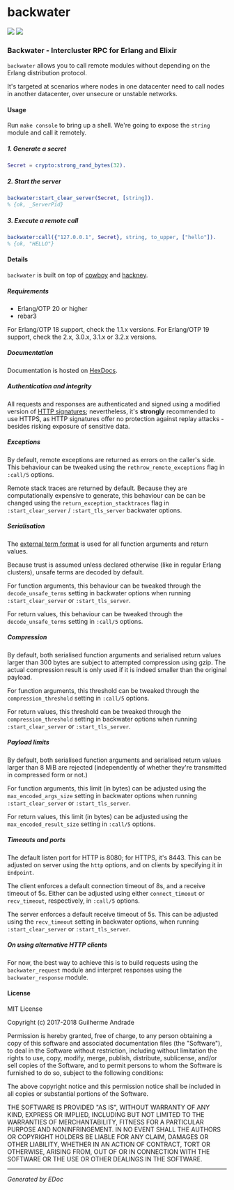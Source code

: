 # backwater

[![](https://img.shields.io/hexpm/v/backwater.svg?style=flat)](https://hex.pm/packages/backwater)
[![](https://travis-ci.org/g-andrade/backwater.png?branch=master)](https://travis-ci.org/g-andrade/backwater)

### <span id="Backwater_-_Intercluster_RPC_for_Erlang_and_Elixir">Backwater - Intercluster RPC for Erlang and Elixir</span>

`backwater` allows you to call remote modules without depending on the
Erlang distribution protocol.

It's targeted at scenarios where nodes in one datacenter need to call
nodes in another datacenter, over unsecure or unstable networks.

#### <span id="Usage">Usage</span>

Run `make console` to bring up a shell. We're going to expose the
`string` module and call it remotely.

##### <span id="1._Generate_a_secret">1. Generate a secret</span>

``` erlang
Secret = crypto:strong_rand_bytes(32).
```

##### <span id="2._Start_the_server">2. Start the server</span>

``` erlang
backwater:start_clear_server(Secret, [string]).
% {ok, _ServerPid}
```

##### <span id="3._Execute_a_remote_call">3. Execute a remote call</span>

``` erlang
backwater:call({"127.0.0.1", Secret}, string, to_upper, ["hello"]).
% {ok, "HELLO"}
```

#### <span id="Details">Details</span>

`backwater` is built on top of
[cowboy](https://github.com/ninenines/cowboy) and
[hackney](https://github.com/benoitc/hackney).

##### <span id="Requirements">Requirements</span>

  - Erlang/OTP 20 or higher
  - rebar3

For Erlang/OTP 18 support, check the 1.1.x versions. For Erlang/OTP 19
support, check the 2.x, 3.0.x, 3.1.x or 3.2.x versions.

##### <span id="Documentation">Documentation</span>

Documentation is hosted on [HexDocs](https://hexdocs.pm/backwater/).

##### <span id="Authentication_and_integrity">Authentication and integrity</span>

All requests and responses are authenticated and signed using a modified
version of [HTTP
signatures](https://tools.ietf.org/id/draft-cavage-http-signatures-07.txt);
nevertheless, it's **strongly** recommended to use HTTPS, as HTTP
signatures offer no protection against replay attacks - besides risking
exposure of sensitive data.

##### <span id="Exceptions">Exceptions</span>

By default, remote exceptions are returned as errors on the caller's
side. This behaviour can be tweaked using the
`rethrow_remote_exceptions` flag in `:call/5` options.

Remote stack traces are returned by default. Because they are
computationally expensive to generate, this behaviour can be can be
changed using the `return_exception_stacktraces` flag in
`:start_clear_server` / `:start_tls_server` backwater options.

##### <span id="Serialisation">Serialisation</span>

The [external term format](http://erlang.org/doc/apps/erts/erl_ext_dist)
is used for all function arguments and return values.

Because trust is assumed unless declared otherwise (like in regular
Erlang clusters), unsafe terms are decoded by default.

For function arguments, this behaviour can be tweaked through the
`decode_unsafe_terms` setting in backwater options when running
`:start_clear_server` or `:start_tls_server`.

For return values, this behaviour can be tweaked through the
`decode_unsafe_terms` setting in `:call/5` options.

##### <span id="Compression">Compression</span>

By default, both serialised function arguments and serialised return
values larger than 300 bytes are subject to attempted compression using
gzip. The actual compression result is only used if it is indeed smaller
than the original payload.

For function arguments, this threshold can be tweaked through the
`compression_threshold` setting in `:call/5` options.

For return values, this threshold can be tweaked through the
`compression_threshold` setting in backwater options when running
`:start_clear_server` or `:start_tls_server`.

##### <span id="Payload_limits">Payload limits</span>

By default, both serialised function arguments and serialised return
values larger than 8 MiB are rejected (independently of whether they're
transmitted in compressed form or not.)

For function arguments, this limit (in bytes) can be adjusted using the
`max_encoded_args_size` setting in backwater options when running
`:start_clear_server` or `:start_tls_server`.

For return values, this limit (in bytes) can be adjusted using the
`max_encoded_result_size` setting in `:call/5` options.

##### <span id="Timeouts_and_ports">Timeouts and ports</span>

The default listen port for HTTP is 8080; for HTTPS, it's 8443. This can
be adjusted on server using the `http` options, and on clients by
specifying it in `Endpoint`.

The client enforces a default connection timeout of 8s, and a receive
timeout of 5s. Either can be adjusted using either `connect_timeout` or
`recv_timeout`, respectively, in `:call/5` options.

The server enforces a default receive timeout of 5s. This can be
adjusted using the `recv_timeout` setting in backwater options, when
running `:start_clear_server` or `:start_tls_server`.

##### <span id="On_using_alternative_HTTP_clients">On using alternative HTTP clients</span>

For now, the best way to achieve this is to build requests using the
`backwater_request` module and interpret responses using the
`backwater_response` module.

#### <span id="License">License</span>

MIT License

Copyright (c) 2017-2018 Guilherme Andrade

Permission is hereby granted, free of charge, to any person obtaining a
copy of this software and associated documentation files (the
"Software"), to deal in the Software without restriction, including
without limitation the rights to use, copy, modify, merge, publish,
distribute, sublicense, and/or sell copies of the Software, and to
permit persons to whom the Software is furnished to do so, subject to
the following conditions:

The above copyright notice and this permission notice shall be included
in all copies or substantial portions of the Software.

THE SOFTWARE IS PROVIDED "AS IS", WITHOUT WARRANTY OF ANY KIND, EXPRESS
OR IMPLIED, INCLUDING BUT NOT LIMITED TO THE WARRANTIES OF
MERCHANTABILITY, FITNESS FOR A PARTICULAR PURPOSE AND NONINFRINGEMENT.
IN NO EVENT SHALL THE AUTHORS OR COPYRIGHT HOLDERS BE LIABLE FOR ANY
CLAIM, DAMAGES OR OTHER LIABILITY, WHETHER IN AN ACTION OF CONTRACT,
TORT OR OTHERWISE, ARISING FROM, OUT OF OR IN CONNECTION WITH THE
SOFTWARE OR THE USE OR OTHER DEALINGS IN THE SOFTWARE.

-----

*Generated by EDoc*
